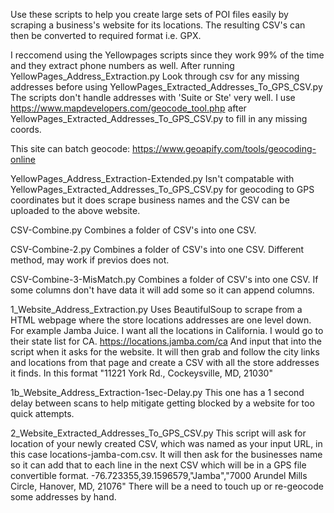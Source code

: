 Use these scripts to help you create large sets of POI files easily by scraping a business's website for its locations.
The resulting CSV's can then be converted to required format i.e. GPX.

I reccomend using the Yellowpages scripts since they work 99% of the time and they extract phone numbers as well.
After running
YellowPages_Address_Extraction.py
Look through csv for any missing addresses before using
YellowPages_Extracted_Addresses_To_GPS_CSV.py
The scripts don't handle addresses with 'Suite or Ste' very well. 
I use https://www.mapdevelopers.com/geocode_tool.php after YellowPages_Extracted_Addresses_To_GPS_CSV.py to fill in any
missing coords.

This site can batch geocode: https://www.geoapify.com/tools/geocoding-online

YellowPages_Address_Extraction-Extended.py
Isn't compatable with YellowPages_Extracted_Addresses_To_GPS_CSV.py for geocoding
to GPS coordinates but it does scrape business names and the CSV can be uploaded to the above website.



CSV-Combine.py
Combines a folder of CSV's into one CSV.

CSV-Combine-2.py
Combines a folder of CSV's into one CSV. Different method, may work if previos does not.

CSV-Combine-3-MisMatch.py
Combines a folder of CSV's into one CSV. If some columns don't have data it will add some so it can append columns.


1_Website_Address_Extraction.py
Uses BeautifulSoup to scrape from a HTML webpage where the store locations addresses are one level down.
For example Jamba Juice. I want all the locations in California. I would go to their state list for CA. https://locations.jamba.com/ca
And input that into the script when it asks for the website. It will then grab and follow the city links and locations from
that page and create a CSV with all the store addresses it finds. In this format "11221 York Rd., Cockeysville, MD, 21030"

1b_Website_Address_Extraction-1sec-Delay.py
This one has a 1 second delay between scans to help mitigate getting blocked by a website for too quick attempts.


2_Website_Extracted_Addresses_To_GPS_CSV.py
This script will ask for location of your newly created CSV, which was named as your input URL, in this case locations-jamba-com.csv.
It will then ask for the businesses name so it can add that to each line in the next CSV which will be in a GPS file
convertible format. -76.723355,39.1596579,"Jamba","7000 Arundel Mills Circle, Hanover, MD, 21076"
There will be a need to touch up or re-geocode some addresses by hand.

